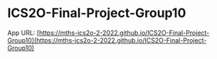 # ICS2O-Final-Project-Group10

App URL: [https://mths-ics2o-2-2022.github.io/ICS2O-Final-Project-Group10](https://mths-ics2o-2-2022.github.io/ICS2O-Final-Project-Group10)
